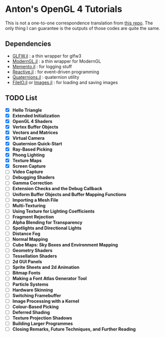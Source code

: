 # Anton's OpenGL 4 Tutorials
This is not a one-to-one correspondence translation from [this repo](https://github.com/capnramses/antons_opengl_tutorials_book).
The only thing I can guarantee is the outputs of those codes are quite the same.

## Dependencies
* [GLFW.jl](https://github.com/JuliaGL/GLFW.jl) : a thin wrapper for glfw3
* [ModernGL.jl](https://github.com/JuliaGL/ModernGL.jl) : a thin wrapper for ModernGL
* [Memento.jl](https://github.com/invenia/Memento.jl) : for logging stuff
* [Reactive.jl](https://github.com/JuliaGizmos/Reactive.jl) : for event-driven programming
* [Quaternions.jl](https://github.com/JuliaGeometry/Quaternions.jl) : quaternion utility
* [FileIO.jl](https://github.com/JuliaIO/FileIO.jl) or [Images.jl](https://github.com/JuliaImages/Images.jl) : for loading and saving images

## TODO List
- [x] **Hello Triangle**
- [x] **Extended Initialization**
- [x] **OpenGL 4 Shaders**
- [x] **Vertex Buffer Objects**
- [x] **Vectors and Matrices**
- [x] **Virtual Camera**
- [x] **Quaternion Quick-Start**
- [x] **Ray-Based Picking**
- [x] **Phong Lighting**
- [x] **Texture Maps**
- [x] **Screen Capture**
- [ ] **Video Capture**
- [ ] **Debugging Shaders**
- [ ] **Gamma Correction**
- [ ] **Extension Checks and the Debug Callback**
- [ ] **Uniform Buffer Objects and Buffer Mapping Functions**
- [ ] **Importing a Mesh File**
- [ ] **Multi-Texturing**
- [ ] **Using Texture for Lighting Coefficients**
- [ ] **Fragment Rejection**
- [ ] **Alpha Blending for Transparency**
- [ ] **Spotlights and Directional Lights**
- [ ] **Distance Fog**
- [ ] **Normal Mapping**
- [ ] **Cube Maps: Sky Boxes and Environment Mapping**
- [ ] **Geometry Shaders**
- [ ] **Tessellation Shaders**
- [ ] **2d GUI Panels**
- [ ] **Sprite Sheets and 2d Animation**
- [ ] **Bitmap Fonts**
- [ ] **Making a Font Atlas Generator Tool**
- [ ] **Particle Systems**
- [ ] **Hardware Skinning**
- [ ] **Switching Framebuffer**
- [ ] **Image Processing with a Kernel**
- [ ] **Colour-Based Picking**
- [ ] **Deferred Shading**
- [ ] **Texture Projection Shadows**
- [ ] **Building Larger Programmes**
- [ ] **Closing Remarks, Future Techniques, and Further Reading**
